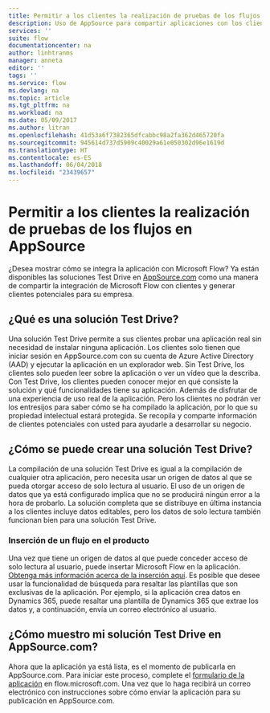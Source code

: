 ```yaml
---
title: Permitir a los clientes la realización de pruebas de los flujos en AppSource | Microsoft Docs
description: Uso de AppSource para compartir aplicaciones con los clientes y generar clientes potenciales para su empresa.
services: ''
suite: flow
documentationcenter: na
author: linhtranms
manager: anneta
editor: ''
tags: ''
ms.service: flow
ms.devlang: na
ms.topic: article
ms.tgt_pltfrm: na
ms.workload: na
ms.date: 05/09/2017
ms.author: litran
ms.openlocfilehash: 41d53a6f7382365dfcabbc98a2fa362d465720fa
ms.sourcegitcommit: 945614d737d5909c40029a61e050302d96e1619d
ms.translationtype: HT
ms.contentlocale: es-ES
ms.lasthandoff: 06/04/2018
ms.locfileid: "23439657"
---
```

# <a name="let-customers-test-drive-your-flows-on-appsource"></a>Permitir a los clientes la realización de pruebas de los flujos en AppSource
¿Desea mostrar cómo se integra la aplicación con Microsoft Flow? Ya están disponibles las soluciones Test Drive en [AppSource.com](https://appsource.microsoft.com) como una manera de compartir la integración de Microsoft Flow con clientes y generar clientes potenciales para su empresa.

## <a name="what-is-a-test-drive-solution"></a>¿Qué es una solución Test Drive?
Una solución Test Drive permite a sus clientes probar una aplicación real sin necesidad de instalar ninguna aplicación. Los clientes solo tienen que iniciar sesión en AppSource.com con su cuenta de Azure Active Directory (AAD) y ejecutar la aplicación en un explorador web. Sin Test Drive, los clientes solo pueden leer sobre la aplicación o ver un vídeo que la describa. Con Test Drive, los clientes pueden conocer mejor en qué consiste la solución y qué funcionalidades tiene su aplicación. Además de disfrutar de una experiencia de uso real de la aplicación. Pero los clientes no podrán ver los entresijos para saber cómo se ha compilado la aplicación, por lo que su propiedad intelectual estará protegida. Se recopila y comparte información de clientes potenciales con usted para ayudarle a desarrollar su negocio.

## <a name="how-do-i-build-a-test-drive-solution"></a>¿Cómo se puede crear una solución Test Drive?
La compilación de una solución Test Drive es igual a la compilación de cualquier otra aplicación, pero necesita usar un origen de datos al que se pueda otorgar acceso de solo lectura al usuario. El uso de un origen de datos que ya está configurado implica que no se producirá ningún error a la hora de probarlo. La solución completa que se distribuye en última instancia a los clientes incluye datos editables, pero los datos de solo lectura también funcionan bien para una solución Test Drive.

### <a name="embed-flow-into-your-product"></a>Inserción de un flujo en el producto
Una vez que tiene un origen de datos al que puede conceder acceso de solo lectura al usuario, puede insertar Microsoft Flow en la aplicación. [Obtenga más información acerca de la inserción aquí](embed-flow-dev.md). Es posible que desee usar la funcionalidad de búsqueda para resaltar las plantillas que son exclusivas de la aplicación. Por ejemplo, si la aplicación crea datos en Dynamics 365, puede resaltar una plantilla de Dynamics 365 que extrae los datos y, a continuación, envía un correo electrónico al usuario. 

## <a name="how-do-i-list-my-test-drive-solution-on-appsourcecom"></a>¿Cómo muestro mi solución Test Drive en AppSource.com?
Ahora que la aplicación ya está lista, es el momento de publicarla en AppSource.com. Para iniciar este proceso, complete el [formulario de la aplicación](https://flow.microsoft.com/partners/get-listed/) en flow.microsoft.com. Una vez que lo haga recibirá un correo electrónico con instrucciones sobre cómo enviar la aplicación para su publicación en AppSource.com.

